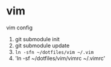# vim
vim config

1. git submodule init
2. git submodule update
3. `ln -sfn ~/dotfiles/vim ~/.vim`
4. 'ln -sf ~/dotfiles/vim/vimrc ~/.vimrc'

